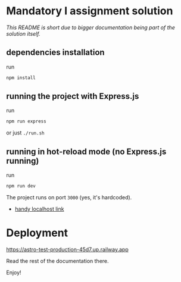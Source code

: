 # Mandatory I assignment solution
*This README is short due to bigger documentation being part of the solution itself.*

## dependencies installation

run 

```sh
npm install
```

## running the project with Express.js

run

```sh
npm run express
```

or just `./run.sh`

## running in hot-reload mode (no Express.js running)

run

```sh
npm run dev
```

The project runs on port `3000` (yes, it's hardcoded).

- [handy localhost link](http:localhost:3000/)

# Deployment

https://astro-test-production-45d7.up.railway.app


Read the rest of the documentation there.

Enjoy!

